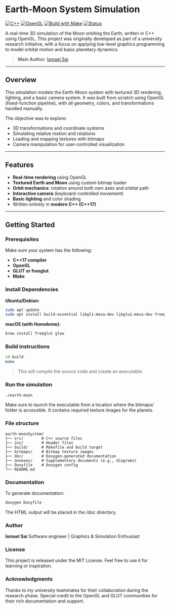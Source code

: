# Earth-Moon System Simulation

[![C++](https://img.shields.io/badge/C++-17-blue.svg)](https://en.cppreference.com/w/cpp/17)
[![OpenGL](https://img.shields.io/badge/OpenGL-3D--Graphics-green.svg)](https://www.opengl.org/)
[![Build with Make](https://img.shields.io/badge/build-make-informational.svg)](./build/Makefile)
[![Status](https://img.shields.io/badge/status-archived-lightgrey.svg)]()

A real-time 3D simulation of the Moon orbiting the Earth, written in C++ using OpenGL. This project was originally developed as part of a university research initiative, with a focus on applying low-level graphics programming to model orbital motion and basic planetary dynamics.

> **Main Author**: [Ismael Sai](mailto:contact@ismaelsai.com)

---

## Overview

This simulation models the Earth-Moon system with textured 3D rendering, lighting, and a basic camera system. It was built from scratch using OpenGL (fixed-function pipeline), with all geometry, colors, and transformations handled manually.

The objective was to explore:
- 3D transformations and coordinate systems
- Simulating relative motion and rotations
- Loading and mapping textures with bitmaps
- Camera manipulation for user-controlled visualization

---

## Features

- **Real-time rendering** using OpenGL
- **Textured Earth and Moon** using custom bitmap loader
- **Orbit mechanics**: rotation around both own axes and orbital path
- **Interactive camera** (keyboard-controlled movement)
- **Basic lighting** and color shading
- Written entirely in **modern C++ (C++17)**

---

## Getting Started

### Prerequisites

Make sure your system has the following:

- **C++17 compiler**
- **OpenGL**
- **GLUT or freeglut**
- **Make**

### Install Dependencies

**Ubuntu/Debian:**
```bash
sudo apt update
sudo apt install build-essential libgl1-mesa-dev libglu1-mesa-dev freeglut3-dev
```
**macOS (with Homebrew):**
```bash
brew install freeglut glew
```
### Build instructions
```bash
cd build
make
```
>This will compile the source code and create an executable.

### Run the simulation 
```bash
./earth-moon
```

Make sure to launch the executable from a location where the bitmaps/ folder is accessible. It contains required texture images for the planets.

### File structure 
```
earth-moonSystem/
├── src/        # C++ source files
├── inc/        # Header files
├── build/      # Makefile and build target
├── bitmaps/    # Bitmap texture images
├── doc/        # Doxygen-generated documentation
├── annexes/    # Supplementary documents (e.g., diagrams)
├── Doxyfile    # Doxygen config
└── README.md
```

### Documentation 

To generate documentation:
```bash
doxygen Doxyfile
```

The HTML output will be placed in the /doc directory.

### Author

**Ismael Sai**
Software engineer | Graphics & Simulation Enthusiast 

### License 

This project is released under the MIT License.
Feel free to use it for learning or inspiration.

### Acknowledgments

Thanks to my university teammates for their collaboration during the research phase.
Special credit to the OpenGL and GLUT communities for their rich documentation and support.



